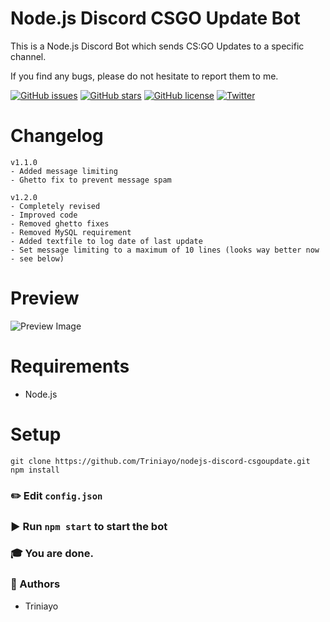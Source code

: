 # Node.js Discord CSGO Update Bot

This is a Node.js Discord Bot which sends CS:GO Updates to a specific channel.

If you find any bugs, please do not hesitate to report them to me.

[![GitHub issues](https://img.shields.io/github/issues/Triniayo/nodejs-discord-csgoupdate.svg)](https://github.com/Triniayo/nodejs-discord-csgoupdate/issues)
[![GitHub stars](https://img.shields.io/github/stars/Triniayo/nodejs-discord-csgoupdate.svg)](https://github.com/Triniayo/nodejs-discord-csgoupdate/stargazers)
[![GitHub license](https://img.shields.io/github/license/Triniayo/nodejs-discord-csgoupdate.svg)](https://github.com/Triniayo/nodejs-discord-csgoupdate)
[![Twitter](https://img.shields.io/twitter/url/https/github.com/Triniayo/nodejs-discord-csgoupdate.svg?style=social)](https://twitter.com/intent/tweet?text=Wow:&url=https%3A%2F%2Fgithub.com%2FTriniayo%2Fnodejs-discord-csgoupdate)

# Changelog
```
v1.1.0
- Added message limiting
- Ghetto fix to prevent message spam

v1.2.0
- Completely revised
- Improved code
- Removed ghetto fixes
- Removed MySQL requirement
- Added textfile to log date of last update
- Set message limiting to a maximum of 10 lines (looks way better now - see below)
```

# Preview

![Preview Image](https://raw.githubusercontent.com/Triniayo/nodejs-discord-csgoupdate/master/preview.png)

# Requirements

* Node.js

# Setup

```
git clone https://github.com/Triniayo/nodejs-discord-csgoupdate.git
npm install
```

### ✏️ Edit `config.json`

### ▶️ Run `npm start` to start the bot

### 🎓 You are done.

### 🤖 Authors

* Triniayo
